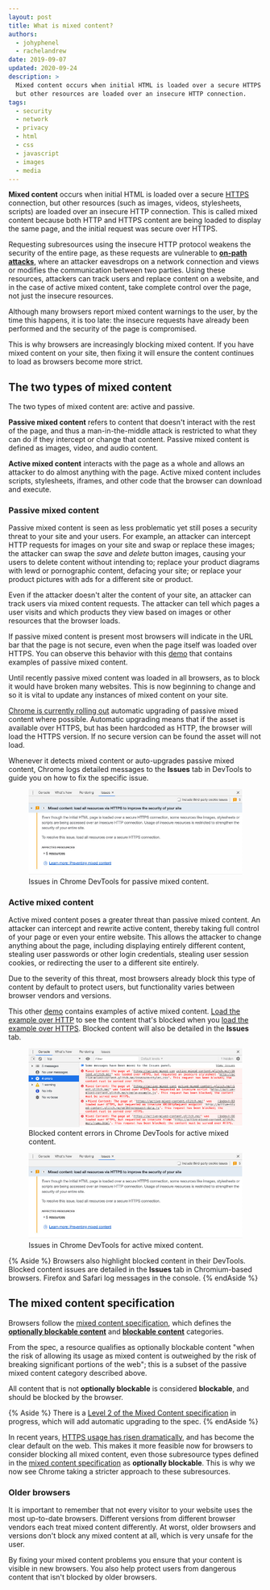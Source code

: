 ```yaml
---
layout: post
title: What is mixed content?
authors:
  - johyphenel
  - rachelandrew
date: 2019-09-07
updated: 2020-09-24
description: >
  Mixed content occurs when initial HTML is loaded over a secure HTTPS connection,
  but other resources are loaded over an insecure HTTP connection.
tags:
  - security
  - network
  - privacy
  - html
  - css
  - javascript
  - images
  - media
---
```


**Mixed content** occurs when initial HTML is loaded over a secure [HTTPS](/why-https-matters/)
connection, but other resources (such as images, videos, stylesheets, scripts) are loaded over an
insecure HTTP connection. This is called mixed content because both HTTP and HTTPS content are being
loaded to display the same page, and the initial request was secure over HTTPS.

Requesting subresources using the insecure HTTP protocol weakens the security of the entire page, as
these requests are vulnerable to [**on-path
attacks**](https://www.ietf.org/rfc/rfc7835.html#section-2.1.1), where an attacker eavesdrops on a
network connection and views or modifies the communication between two parties. Using these
resources, attackers can track users and replace content on a website, and in the case of active
mixed content, take complete control over the page, not just the insecure resources.

Although many browsers report mixed content warnings to the user, by the time this happens, it is
too late: the insecure requests have already been performed and the security of the page is
compromised.

This is why browsers are increasingly blocking mixed content. If you have mixed content on your
site, then fixing it will ensure the content continues to load as browsers become more strict.

## The two types of mixed content

The two types of mixed content are: active and passive.

**Passive mixed content** refers to content that doesn't interact with the rest of the page, and
thus a man-in-the-middle attack is restricted to what they can do if they intercept or change that
content. Passive mixed content is defined as images, video, and audio content.

**Active mixed content** interacts with the page as a whole and allows an attacker to do almost
anything with the page. Active mixed content includes scripts, stylesheets, iframes, and other code
that the browser can download and execute.

### Passive mixed content

Passive mixed content is seen as less problematic yet still poses a security threat to your site and
your users. For example, an attacker can intercept HTTP requests for images on your site and swap or
replace these images; the attacker can swap the _save_ and _delete_ button images, causing your
users to delete content without intending to; replace your product diagrams with lewd or
pornographic content, defacing your site; or replace your product pictures with ads for a different
site or product.

Even if the attacker doesn't alter the content of your site, an attacker can track users via mixed
content requests. The attacker can tell which pages a user visits and which products they view based
on images or other resources that the browser loads.

If passive mixed content is present most browsers will indicate in the URL bar that the page is not
secure, even when the page itself was loaded over HTTPS. You can observe this behavior with this
[demo](https://passive-mixed-content.glitch.me/) that contains examples of passive mixed content.

Until recently passive mixed content was loaded in all browsers, as to block it would have broken
many websites. This is now beginning to change and so it is vital to update any instances of mixed
content on your site.

[Chrome is currently rolling
out](https://blog.chromium.org/2019/10/no-more-mixed-messages-about-https.html) automatic upgrading
of passive mixed content where possible. Automatic upgrading means that if the asset is available
over HTTPS, but has been hardcoded as HTTP, the browser will load the HTTPS version. If no secure
version can be found the asset will not load.

Whenever it detects mixed content or auto-upgrades passive mixed content, Chrome logs detailed
messages to the **Issues** tab in DevTools to guide you on how to fix the specific issue.

<figure class="w-figure">
  <img class="w-screenshot"
      src="issues-mixed-content.jpg"
      alt="The Issues Tab in Chrome DevTools shows detailed information about the specific mixed content issue and how to fix it.">
  <figcaption class="w-figcaption w-figcaption--fullbleed">
    Issues in Chrome DevTools for passive mixed content.
  </figcaption>
</figure>

### Active mixed content

Active mixed content poses a greater threat than passive mixed content. An attacker can intercept
and rewrite active content, thereby taking full control of your page or even your entire website.
This allows the attacker to change anything about the page, including displaying entirely different
content, stealing user passwords or other login credentials, stealing user session cookies, or
redirecting the user to a different site entirely.

Due to the severity of this threat, most browsers already block this type of content by default to
protect users, but functionality varies between browser vendors and versions.

This other [demo](https://active-mixed-content.glitch.me/) contains examples of active mixed
content. [Load the example over HTTP](http://active-mixed-content.glitch.me/) to see the content
that's blocked when you [load the example over HTTPS](https://active-mixed-content.glitch.me/).
Blocked content will also be detailed in the **Issues** tab.

<figure class="w-figure">
  <img class="w-screenshot"
      src="console-errors-blocked-content.jpg"
      alt="Active mixed content is blocked, generating console errors in DevTools.">
  <figcaption class="w-figcaption w-figcaption--fullbleed">
    Blocked content errors in Chrome DevTools for active mixed content.
  </figcaption>
</figure>

<figure class="w-figure">
  <img class="w-screenshot"
      src="issues-mixed-content.jpg"
      alt="The Issues tab in Chrome DevTools shows detailed information about the specific mixed content issue and how to fix it.">
  <figcaption class="w-figcaption w-figcaption--fullbleed">
    Issues in Chrome DevTools for active mixed content.
  </figcaption>
</figure>

{% Aside %} Browsers also highlight blocked content in their DevTools. Blocked content issues are
detailed in the **Issues** tab in Chromium-based browsers. Firefox and Safari log messages in the
console. {% endAside %}

## The mixed content specification

Browsers follow the [mixed content specification](https://w3c.github.io/webappsec-mixed-content/),
which defines the [**optionally blockable
content**](https://w3c.github.io/webappsec-mixed-content/#optionally-blockable-mixed-content) and
[**blockable content**](https://w3c.github.io/webappsec-mixed-content/#category-blockable)
categories.

From the spec, a resource qualifies as optionally blockable content "when the risk of allowing its
usage as mixed content is outweighed by the risk of breaking significant portions of the web"; this
is a subset of the passive mixed content category described above.

All content that is not **optionally blockable** is considered **blockable**, and should be blocked
by the browser.

{% Aside %} There is a [Level 2 of the Mixed Content
specification](https://w3c.github.io/webappsec-mixed-content/level2.html) in progress, which will
add automatic upgrading to the spec. {% endAside %}

In recent years, [HTTPS usage has risen
dramatically](https://transparencyreport.google.com/https/overview), and has become the clear
default on the web. This makes it more feasible now for browsers to consider blocking all mixed
content, even those subresource types defined in the [mixed content
specification](https://w3c.github.io/webappsec/specs/mixedcontent/) as **optionally blockable**.
This is why we now see Chrome taking a stricter approach to these subresources.

### Older browsers

It is important to remember that not every visitor to your website uses the most up-to-date
browsers. Different versions from different browser vendors each treat mixed content differently. At
worst, older browsers and versions don't block any mixed content at all, which is very unsafe for
the user.

By fixing your mixed content problems you ensure that your content is visible in new browsers. You
also help protect users from dangerous content that isn't blocked by older browsers.
